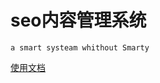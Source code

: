 # seo内容管理系统
`a smart systeam whithout Smarty`

[使用文档](https://github.com/jeeaay/seocms/wiki/%E4%BD%BF%E7%94%A8%E6%96%87%E6%A1%A3)